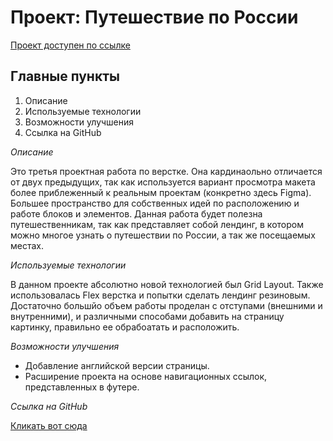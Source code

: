 # Проект: Путешествие по России

[Проект доступен по ссылке](http://russiantravel.surge.sh)

## Главные пункты
1. Описание
2. Используемые технологии
3. Возможности улучшения
4. Ссылка на GitHub

*Описание*

Это третья проектная работа по верстке. Она кардинаольно отличается от двух предыдущих, так как используется
вариант просмотра макета более приблеженный к реальным проектам (конкретно здесь Figma). Большее пространство
для собственных идей по расположению и работе блоков и элементов. Данная работа будет полезна путешественникам,
так как представляет собой лендинг, в котором можно многое узнать о путешествии по России, а так же посещаемых местах.

*Используемые технологии*

В данном проекте абсолютно новой технологией был Grid Layout. Также использовалась Flex верстка и попытки сделать лендинг
резиновым. Достаточно большйо объем работы проделан с отступами (внешними и внутренними), и различными способами добавить
на страницу картинку, правильно ее обрабоатать и расположить.

*Возможности улучшения*

+ Добавление английской версии страницы.
+ Расширение проекта  на основе навигационных ссылок, представленных в футере.

*Ссылка на GitHub*

[Кликать вот сюда](https://all1son4.github.io/russian-travel/)
